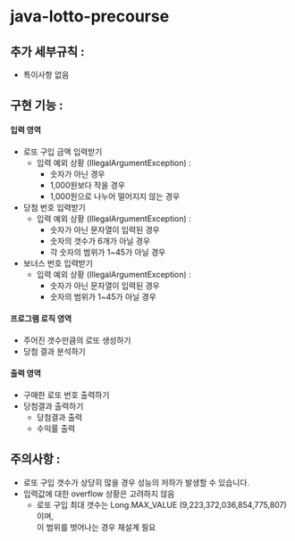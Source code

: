 # java-lotto-precourse

## 추가 세부규칙 :
- 특이사항 없음

## 구현 기능 :
#### 입력 영역
   - 로또 구입 금액 입력받기
      - 입력 예외 상황 (IllegalArgumentException) :
         - 숫자가 아닌 경우
         - 1,000원보다 작을 경우
         - 1,000원으로 나누어 떨어지지 않는 경우
   - 당첨 번호 입력받기
      - 입력 예외 상황 (IllegalArgumentException) :
         - 숫자가 아닌 문자열이 입력된 경우
         - 숫자의 갯수가 6개가 아닐 경우
         - 각 숫자의 범위가 1~45가 아닐 경우
   - 보너스 번호 입력받기
      - 입력 예외 상황 (IllegalArgumentException) :
         - 숫자가 아닌 문자열이 입력된 경우
         - 숫자의 범위가 1~45가 아닐 경우
      
#### 프로그램 로직 영역
   - 주어진 갯수만큼의 로또 생성하기
   - 당첨 결과 분석하기
   
#### 출력 영역
   - 구매한 로또 번호 출력하기
   - 당첨결과 출력하기
      - 당첨결과 출력
      - 수익률 출력

## 주의사항 :
- 로또 구입 갯수가 상당히 많을 경우 성능의 저하가 발생할 수 있습니다.
- 입력값에 대한 overflow 상황은 고려하지 않음
    - 로또 구입 최대 갯수는 Long.MAX_VALUE (9,223,372,036,854,775,807) 이며,    
        이 범위를 벗어나는 경우 재설계 필요
